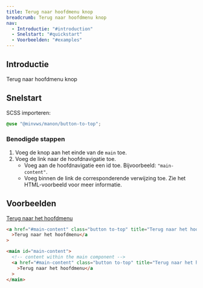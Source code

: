 ```yaml
---
title: Terug naar hoofdmenu knop
breadcrumb: Terug naar hoofdmenu knop
nav:
  - Introductie: "#introduction"
  - Snelstart: "#quickstart"
  - Voorbeelden: "#examples"
---
```


<h2 id="introduction">Introductie</h2>

Terug naar hoofdmenu knop

<h2 id="quickstart">Snelstart</h2>

SCSS importeren:

```scss
@use "@minvws/manon/button-to-top";
```

### Benodigde stappen

1. Voeg de knop aan het einde van de `main` toe.
2. Voeg de link naar de hoofdnavigatie toe.
   - Voeg aan de hoofdnavigatie een id toe. Bijvoorbeeld: `"main-content"`.
   - Voeg binnen de link de corresponderende verwijzing toe. Zie het
     HTML-voorbeeld voor meer informatie.

<h2 id="examples">Voorbeelden</h2>

<a href="#main-content" class="button to-top" title="Terug naar het hoofdmenu">Terug
naar het hoofdmenu</a>

```html
<a href="#main-content" class="button to-top" title="Terug naar het hoofdmenu"
  >Terug naar het hoofdmenu</a
>
```

```html
<main id="main-content">
  <!-- content within the main component -->
  <a href="#main-content" class="button to-top" title="Terug naar het hoofdmenu"
    >Terug naar het hoofdmenu</a
  >
</main>
```

